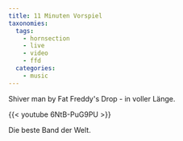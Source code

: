 ```yaml
---
title: 11 Minuten Vorspiel
taxonomies:
  tags:
    - hornsection
    - live
    - video
    - ffd
  categories:
    - music
---
```


Shiver man by Fat Freddy's Drop - in voller Länge.

{{< youtube 6NtB-PuG9PU >}}

Die beste Band der Welt.
